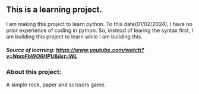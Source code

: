 ## This is a learning project.
I am making this project to learn python. To this date(01/02/2024), I have no prior experience of coding in python. So, instead of learing the syntax first, I am building this project to learn while I am building this. 
##### Source of learning: https://www.youtube.com/watch?v=NpmFbWO6HPU&list=WL
### About this project:
A simple rock, paper and scissors game.